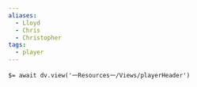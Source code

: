 ```yaml
---
aliases:
  - Lloyd
  - Chris
  - Christopher
tags:
  - player
---
```


`$= await dv.view('一Resources一/Views/playerHeader')`